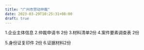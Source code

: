 ```yaml
---
title: "广州市劳动仲裁"
date: 2023-03-29T10:25:31+08:00
draft: true
---
```

1.企业主体信息
2.仲裁申请书 2份
3.材料清单2份
4.案件要素调查表 2份

5.身份证复印件 2份
6.证据材料2份
